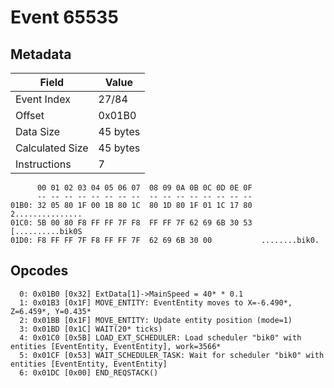 # Event 65535

## Metadata

| Field           | Value    |
|-----------------|----------|
| Event Index     | 27/84    |
| Offset          | 0x01B0   |
| Data Size       | 45 bytes |
| Calculated Size | 45 bytes |
| Instructions    | 7        |

```
      00 01 02 03 04 05 06 07  08 09 0A 0B 0C 0D 0E 0F
      -- -- -- -- -- -- -- --  -- -- -- -- -- -- -- --
01B0: 32 05 80 1F 00 1B 80 1C  80 1D 80 1F 01 1C 17 80  2...............
01C0: 5B 00 80 F8 FF FF 7F F8  FF FF 7F 62 69 6B 30 53  [..........bik0S
01D0: F8 FF FF 7F F8 FF FF 7F  62 69 6B 30 00           ........bik0.   
```

## Opcodes

```
  0: 0x01B0 [0x32] ExtData[1]->MainSpeed = 40* * 0.1
  1: 0x01B3 [0x1F] MOVE_ENTITY: EventEntity moves to X=-6.490*, Z=6.459*, Y=0.435*
  2: 0x01BB [0x1F] MOVE_ENTITY: Update entity position (mode=1)
  3: 0x01BD [0x1C] WAIT(20* ticks)
  4: 0x01C0 [0x5B] LOAD_EXT_SCHEDULER: Load scheduler "bik0" with entities [EventEntity, EventEntity], work=3566*
  5: 0x01CF [0x53] WAIT_SCHEDULER_TASK: Wait for scheduler "bik0" with entities [EventEntity, EventEntity]
  6: 0x01DC [0x00] END_REQSTACK()
```
